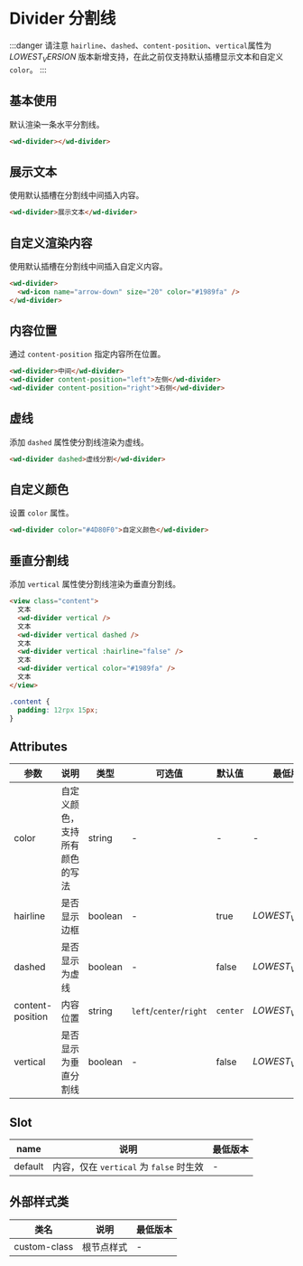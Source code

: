 # Divider 分割线

:::danger 请注意
`hairline`、`dashed`、`content-position`、`vertical`属性为 $LOWEST_VERSION$ 版本新增支持，在此之前仅支持默认插槽显示文本和自定义`color`。
:::

## 基本使用

默认渲染一条水平分割线。

```html
<wd-divider></wd-divider>
```

## 展示文本

使用默认插槽在分割线中间插入内容。

```html
<wd-divider>展示文本</wd-divider>
```

## 自定义渲染内容

使用默认插槽在分割线中间插入自定义内容。

```html
<wd-divider>
  <wd-icon name="arrow-down" size="20" color="#1989fa" />
</wd-divider>
```

## 内容位置

通过 `content-position` 指定内容所在位置。

```html
<wd-divider>中间</wd-divider>
<wd-divider content-position="left">左侧</wd-divider>
<wd-divider content-position="right">右侧</wd-divider>
```

## 虚线

添加 `dashed` 属性使分割线渲染为虚线。

```html
<wd-divider dashed>虚线分割</wd-divider>
```

## 自定义颜色

设置 `color` 属性。

```html
<wd-divider color="#4D80F0">自定义颜色</wd-divider>
```

## 垂直分割线

添加 `vertical` 属性使分割线渲染为垂直分割线。

```html
<view class="content">
  文本
  <wd-divider vertical />
  文本
  <wd-divider vertical dashed />
  文本
  <wd-divider vertical :hairline="false" />
  文本
  <wd-divider vertical color="#1989fa" />
  文本
</view>
```

```css
.content {
  padding: 12rpx 15px;
}
```

## Attributes

| 参数             | 说明                           | 类型    | 可选值                  | 默认值   | 最低版本         |
| ---------------- | ------------------------------ | ------- | ----------------------- | -------- | ---------------- |
| color            | 自定义颜色，支持所有颜色的写法 | string  | -                       | -        | -                |
| hairline         | 是否显示边框                   | boolean | -                       | true     | $LOWEST_VERSION$ |
| dashed           | 是否显示为虚线                 | boolean | -                       | false    | $LOWEST_VERSION$ |
| content-position | 内容位置                       | string  | `left`/`center`/`right` | `center` | $LOWEST_VERSION$ |
| vertical         | 是否显示为垂直分割线           | boolean | -                       | false    | $LOWEST_VERSION$ |

## Slot

| name    | 说明 | 最低版本 |
| ------- | ---- | -------- |
| default | 内容，仅在 `vertical` 为 `false` 时生效 | -        |

## 外部样式类

| 类名         | 说明       | 最低版本 |
| ------------ | ---------- | -------- |
| custom-class | 根节点样式 | -        |
